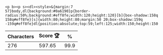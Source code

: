 `<p b><p s><dl><style>&{margin:7 57}body,dl{background:#0a6190}p{border-radius:50%;background:#eff8fe;width:120;height:120}[b]{box-shadow:158q 158q#eff8fe}[s]{width:80;height:80;margin:50 20;box-shadow:159q -159q#eff8fe}dl{position:absolute;top:59;left:125;width:150;height:150`

| Characters | Score 🏆 | %    |
| ---------- | -------- | ---- |
| 276        | 597.65   | 99.9 |
